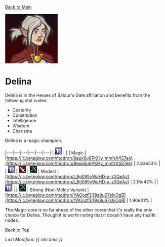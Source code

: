 [Back to Main](index.md)

![Delina Portrait](images/portraits/delina.png)

# Delina

Delina is in the Heroes of Baldur's Gate affiliation and benefits from the following stat nodes:

* Dexterity
* Constitution
* Intelligence
* Wisdom
* Charisma

Delina is a magic champion.

|---|---|---|---|---|---|
| ![Magic Icon](images/magic.png) |   |   | Magic | [https://ic.byteglow.com/modron/8euk6u6PKHy_mmNX4S7ek](https://ic.byteglow.com/modron/8euk6u6PKHy_mmNX4S7ek) | 2.83e53% |
| ![Magic Icon](images/magic.png) | ![Melee Icon](images/melee.png) | ![Ranged Icon](images/ranged.png) | Modest | [https://ic.byteglow.com/modron/I_8g095yWaHD-a-z3QeAJ](https://ic.byteglow.com/modron/I_8g095yWaHD-a-z3QeAJ) | 2.18e42% |
| ![Magic Icon](images/magic.png) |   | ![Ranged Icon](images/ranged.png) | Strong (Non-Melee Variant) | [https://ic.byteglow.com/modron/YAOozf3I19s8u67slvOgB](https://ic.byteglow.com/modron/YAOozf3I19s8u67slvOgB) | 1.90e41% |

The Magic core is so far ahead of the other cores that it's really the only choice for Delina. Though it is worth noting that it doesn't have any health nodes.

[Back to Top](#top)

*Last Modified: {{ site.time }}*